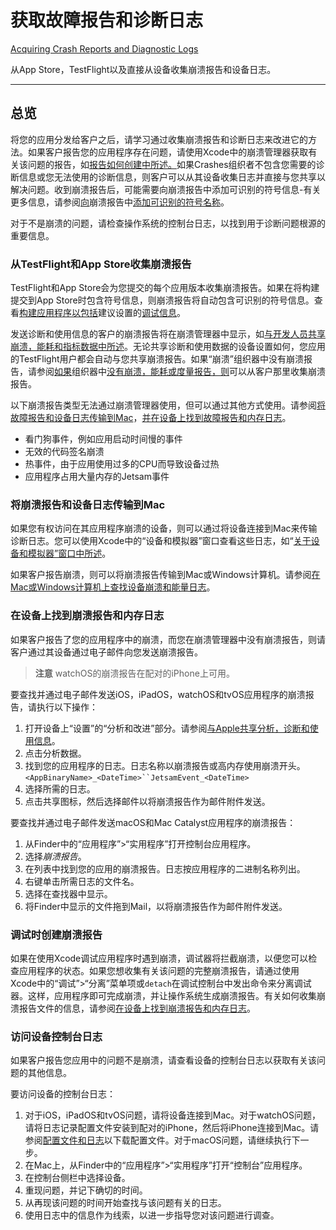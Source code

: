 # 获取故障报告和诊断日志

[Acquiring Crash Reports and Diagnostic Logs](https://developer.apple.com/documentation/xcode/diagnosing_issues_using_crash_reports_and_device_logs/acquiring_crash_reports_and_diagnostic_logs)

从App Store，TestFlight以及直接从设备收集崩溃报告和设备日志。

---

## 总览

将您的应用分发给客户之后，请学习通过收集崩溃报告和诊断日志来改进它的方法。如果客户报告您的应用程序存在问题，请使用Xcode中的崩溃管理器获取有关该问题的报告，如[报告如何创建中所述。](https://help.apple.com/xcode/mac/current/#/dev675635e70)如果Crashes组织者不包含您需要的诊断信息或您无法使用的诊断信息，则客户可以从其设备收集日志并直接与您共享以解决问题。收到崩溃报告后，可能需要向崩溃报告中添加可识别的符号信息-有关更多信息，请参阅[向](https://developer.apple.com/documentation/xcode/diagnosing_issues_using_crash_reports_and_device_logs/adding_identifiable_symbol_names_to_a_crash_report)崩溃报告中[添加可识别的符号名称](https://developer.apple.com/documentation/xcode/diagnosing_issues_using_crash_reports_and_device_logs/adding_identifiable_symbol_names_to_a_crash_report)。

对于不是崩溃的问题，请检查操作系统的控制台日志，以找到用于诊断问题根源的重要信息。

### 从TestFlight和App Store收集崩溃报告

TestFlight和App Store会为您提交的每个应用版本收集崩溃报告。如果在将构建提交到App Store时包含符号信息，则崩溃报告将自动包含可识别的符号信息。查看[构建应用程序以包括](https://developer.apple.com/documentation/xcode/building_your_app_to_include_debugging_information)建议设置的[调试信息](https://developer.apple.com/documentation/xcode/building_your_app_to_include_debugging_information)。

发送诊断和使用信息的客户的崩溃报告将在崩溃管理器中显示，如[与开发人员共享崩溃，能耗和指标数据中所述](https://help.apple.com/xcode/mac/current/#/deve2819c518)。无论共享诊断和使用数据的设备设置如何，您应用的TestFlight用户都会自动与您共享崩溃报告。如果“崩溃”组织器中没有崩溃报告，请参阅[如果](https://help.apple.com/xcode/mac/current/#/dev9a80ab71d)组织器中[没有崩溃，能耗或度量报告，则](https://help.apple.com/xcode/mac/current/#/dev9a80ab71d)可以从客户那里收集崩溃报告。

以下崩溃报告类型无法通过崩溃管理器使用，但可以通过其他方式使用。请参阅[将故障报告和设备日志传输到Mac](https://developer.apple.com/documentation/xcode/diagnosing_issues_using_crash_reports_and_device_logs/acquiring_crash_reports_and_diagnostic_logs#3403792)，[并在设备上找到故障报告和内存日志](https://developer.apple.com/documentation/xcode/diagnosing_issues_using_crash_reports_and_device_logs/acquiring_crash_reports_and_diagnostic_logs#3403791)。

- 看门狗事件，例如应用启动时间慢的事件
- 无效的代码签名崩溃
- 热事件，由于应用使用过多的CPU而导致设备过热
- 应用程序占用大量内存的Jetsam事件

### 将崩溃报告和设备日志传输到Mac

如果您有权访问在其应用程序崩溃的设备，则可以通过将设备连接到Mac来传输诊断日志。您可以使用Xcode中的“设备和模拟器”窗口查看这些日志，如“[关于设备和模拟器”窗口中所述](https://help.apple.com/xcode/mac/current/#/dev7b20475ba)。

如果客户报告崩溃，则可以将崩溃报告传输到Mac或Windows计算机。请参阅[在Mac或Windows计算机上查找设备崩溃和能量日志](https://help.apple.com/xcode/mac/current/#/dev0f3181c2c)。

### 在设备上找到崩溃报告和内存日志

如果客户报告了您的应用程序中的崩溃，而您在崩溃管理器中没有崩溃报告，则请客户通过其设备通过电子邮件向您发送崩溃报告。

> **注意**
> watchOS的崩溃报告在配对的iPhone上可用。

要查找并通过电子邮件发送iOS，iPadOS，watchOS和tvOS应用程序的崩溃报告，请执行以下操作：

1. 打开设备上“设置”的“分析和改进”部分。请参阅[与Apple共享分析，诊断和使用信息](https://support.apple.com/en-us/HT202100)。
2. 点击分析数据。
3. 找到您的应用程序的日志。日志名称以崩溃报告或高内存使用崩溃开头。`<AppBinaryName>_<DateTime>``JetsamEvent_<DateTime>`
4. 选择所需的日志。
5. 点击共享图标，然后选择邮件以将崩溃报告作为邮件附件发送。

要查找并通过电子邮件发送macOS和Mac Catalyst应用程序的崩溃报告：

1. 从Finder中的“应用程序”>“实用程序”打开控制台应用程序。
2. 选择*崩溃报告*。
3. 在列表中找到您的应用的崩溃报告。日志按应用程序的二进制名称列出。
4. 右键单击所需日志的文件名。
5. 选择在查找器中显示。
6. 将Finder中显示的文件拖到Mail，以将崩溃报告作为邮件附件发送。

### 调试时创建崩溃报告

如果在使用Xcode调试应用程序时遇到崩溃，调试器将拦截崩溃，以便您可以检查应用程序的状态。如果您想收集有关该问题的完整崩溃报告，请通过使用Xcode中的“调试”>“分离”菜单项或`detach`在调试控制台中发出命令来分离调试器。这样，应用程序即可完成崩溃，并让操作系统生成崩溃报告。有关如何收集崩溃报告文件的信息，请参阅[在设备上找到崩溃报告和内存日志](https://developer.apple.com/documentation/xcode/diagnosing_issues_using_crash_reports_and_device_logs/acquiring_crash_reports_and_diagnostic_logs#3403791)。

### 访问设备控制台日志

如果客户报告您应用中的问题不是崩溃，请查看设备的控制台日志以获取有关该问题的其他信息。

要访问设备的控制台日志：

1. 对于iOS，iPadOS和tvOS问题，请将设备连接到Mac。对于watchOS问题，请将日志记录配置文件安装到配对的iPhone，然后将iPhone连接到Mac。请参阅[配置文件和日志](https://developer.apple.com/bug-reporting/profiles-and-logs/?name=sysdiagnose&platform=watchos)以下载配置文件。对于macOS问题，请继续执行下一步。
2. 在Mac上，从Finder中的“应用程序”>“实用程序”打开“控制台”应用程序。
3. 在控制台侧栏中选择设备。
4. 重现问题，并记下确切的时间。
5. 从再现该问题的时间开始查找与该问题有关的日志。
6. 使用日志中的信息作为线索，以进一步指导您对该问题进行调查。